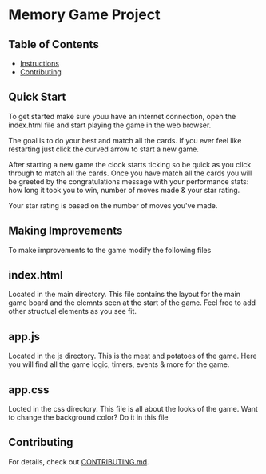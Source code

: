 # Memory Game Project

## Table of Contents

* [Instructions](#instructions)
* [Contributing](#contributing)


Quick Start
------------

To get started make sure youu have an internet connection, open the index.html file and start playing the game in the web browser.

The goal is to do your best and match all the cards. If you ever feel like restarting just click the curved arrow to start a new game.

After starting a new game the clock starts ticking so be quick as you click through to match all the cards. Once you have match all the cards you will be greeted by the congratulations message with your performance stats: how long it took you to win, number of moves made & your star rating.

Your star rating is based on the number of moves you've made.

Making Improvements
--------------------

To make improvements to the game modify the following files

index.html
-----------
Located in the main directory. This file contains the layout for the main game board and the elemnts seen at the start of the game. Feel free to add other structual elements as you see fit.

app.js
-------
Located in the js directory. This is the meat and potatoes of the game. Here you will find all the game logic, timers, events & more for the game.

app.css
--------
Locted in the css directory. This file is all about the looks of the game. Want to change the background color? Do it in this file

## Contributing

For details, check out [CONTRIBUTING.md](CONTRIBUTING.md).
